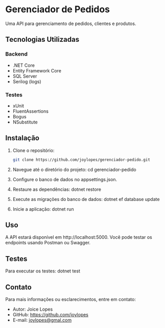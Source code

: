 # Gerenciador de Pedidos

Uma API para gerenciamento de pedidos, clientes e produtos.

## Tecnologias Utilizadas

### Backend
- .NET Core
- Entity Framework Core
- SQL Server
- Serilog (logs)

### Testes
- xUnit 
- FluentAssertions 
- Bogus 
- NSubstitute 

## Instalação

1. Clone o repositório:
   ```bash
   git clone https://github.com/joylopes/gerenciador-pedido.git

2. Navegue até o diretório do projeto:
   cd gerenciador-pedido

3. Configure o banco de dados no appsettings.json.

4. Restaure as dependências:
   dotnet restore
   
5. Execute as migrações do banco de dados:
   dotnet ef database update

6. Inicie a aplicação:
   dotnet run
   
## Uso
A API estará disponível em http://localhost:5000. Você pode testar os endpoints usando Postman ou Swagger.

## Testes
Para executar os testes:
  dotnet test

## Contato
Para mais informações ou esclarecimentos, entre em contato:
  - Autor: Joice Lopes
  - GitHub: https://github.com/joylopes
  - E-mail: joylopes@gmal.com




